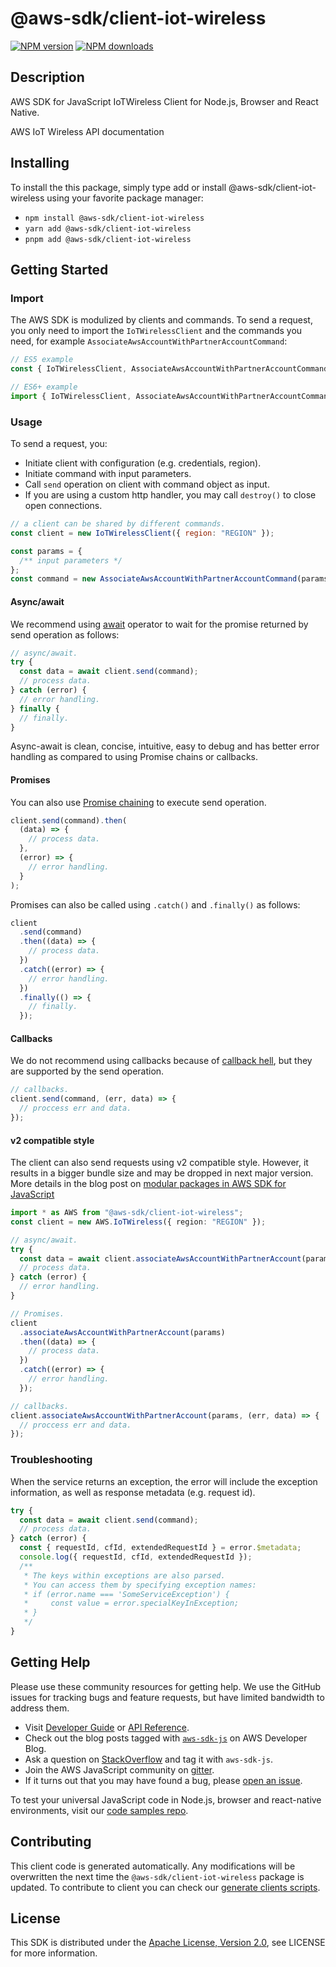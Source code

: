 # @aws-sdk/client-iot-wireless

[![NPM version](https://img.shields.io/npm/v/@aws-sdk/client-iot-wireless/latest.svg)](https://www.npmjs.com/package/@aws-sdk/client-iot-wireless)
[![NPM downloads](https://img.shields.io/npm/dm/@aws-sdk/client-iot-wireless.svg)](https://www.npmjs.com/package/@aws-sdk/client-iot-wireless)

## Description

AWS SDK for JavaScript IoTWireless Client for Node.js, Browser and React Native.

<p>AWS IoT Wireless API documentation</p>

## Installing

To install the this package, simply type add or install @aws-sdk/client-iot-wireless
using your favorite package manager:

- `npm install @aws-sdk/client-iot-wireless`
- `yarn add @aws-sdk/client-iot-wireless`
- `pnpm add @aws-sdk/client-iot-wireless`

## Getting Started

### Import

The AWS SDK is modulized by clients and commands.
To send a request, you only need to import the `IoTWirelessClient` and
the commands you need, for example `AssociateAwsAccountWithPartnerAccountCommand`:

```js
// ES5 example
const { IoTWirelessClient, AssociateAwsAccountWithPartnerAccountCommand } = require("@aws-sdk/client-iot-wireless");
```

```ts
// ES6+ example
import { IoTWirelessClient, AssociateAwsAccountWithPartnerAccountCommand } from "@aws-sdk/client-iot-wireless";
```

### Usage

To send a request, you:

- Initiate client with configuration (e.g. credentials, region).
- Initiate command with input parameters.
- Call `send` operation on client with command object as input.
- If you are using a custom http handler, you may call `destroy()` to close open connections.

```js
// a client can be shared by different commands.
const client = new IoTWirelessClient({ region: "REGION" });

const params = {
  /** input parameters */
};
const command = new AssociateAwsAccountWithPartnerAccountCommand(params);
```

#### Async/await

We recommend using [await](https://developer.mozilla.org/en-US/docs/Web/JavaScript/Reference/Operators/await)
operator to wait for the promise returned by send operation as follows:

```js
// async/await.
try {
  const data = await client.send(command);
  // process data.
} catch (error) {
  // error handling.
} finally {
  // finally.
}
```

Async-await is clean, concise, intuitive, easy to debug and has better error handling
as compared to using Promise chains or callbacks.

#### Promises

You can also use [Promise chaining](https://developer.mozilla.org/en-US/docs/Web/JavaScript/Guide/Using_promises#chaining)
to execute send operation.

```js
client.send(command).then(
  (data) => {
    // process data.
  },
  (error) => {
    // error handling.
  }
);
```

Promises can also be called using `.catch()` and `.finally()` as follows:

```js
client
  .send(command)
  .then((data) => {
    // process data.
  })
  .catch((error) => {
    // error handling.
  })
  .finally(() => {
    // finally.
  });
```

#### Callbacks

We do not recommend using callbacks because of [callback hell](http://callbackhell.com/),
but they are supported by the send operation.

```js
// callbacks.
client.send(command, (err, data) => {
  // proccess err and data.
});
```

#### v2 compatible style

The client can also send requests using v2 compatible style.
However, it results in a bigger bundle size and may be dropped in next major version. More details in the blog post
on [modular packages in AWS SDK for JavaScript](https://aws.amazon.com/blogs/developer/modular-packages-in-aws-sdk-for-javascript/)

```ts
import * as AWS from "@aws-sdk/client-iot-wireless";
const client = new AWS.IoTWireless({ region: "REGION" });

// async/await.
try {
  const data = await client.associateAwsAccountWithPartnerAccount(params);
  // process data.
} catch (error) {
  // error handling.
}

// Promises.
client
  .associateAwsAccountWithPartnerAccount(params)
  .then((data) => {
    // process data.
  })
  .catch((error) => {
    // error handling.
  });

// callbacks.
client.associateAwsAccountWithPartnerAccount(params, (err, data) => {
  // proccess err and data.
});
```

### Troubleshooting

When the service returns an exception, the error will include the exception information,
as well as response metadata (e.g. request id).

```js
try {
  const data = await client.send(command);
  // process data.
} catch (error) {
  const { requestId, cfId, extendedRequestId } = error.$metadata;
  console.log({ requestId, cfId, extendedRequestId });
  /**
   * The keys within exceptions are also parsed.
   * You can access them by specifying exception names:
   * if (error.name === 'SomeServiceException') {
   *     const value = error.specialKeyInException;
   * }
   */
}
```

## Getting Help

Please use these community resources for getting help.
We use the GitHub issues for tracking bugs and feature requests, but have limited bandwidth to address them.

- Visit [Developer Guide](https://docs.aws.amazon.com/sdk-for-javascript/v3/developer-guide/welcome.html)
  or [API Reference](https://docs.aws.amazon.com/AWSJavaScriptSDK/v3/latest/index.html).
- Check out the blog posts tagged with [`aws-sdk-js`](https://aws.amazon.com/blogs/developer/tag/aws-sdk-js/)
  on AWS Developer Blog.
- Ask a question on [StackOverflow](https://stackoverflow.com/questions/tagged/aws-sdk-js) and tag it with `aws-sdk-js`.
- Join the AWS JavaScript community on [gitter](https://gitter.im/aws/aws-sdk-js-v3).
- If it turns out that you may have found a bug, please [open an issue](https://github.com/aws/aws-sdk-js-v3/issues/new/choose).

To test your universal JavaScript code in Node.js, browser and react-native environments,
visit our [code samples repo](https://github.com/aws-samples/aws-sdk-js-tests).

## Contributing

This client code is generated automatically. Any modifications will be overwritten the next time the `@aws-sdk/client-iot-wireless` package is updated.
To contribute to client you can check our [generate clients scripts](https://github.com/aws/aws-sdk-js-v3/tree/main/scripts/generate-clients).

## License

This SDK is distributed under the
[Apache License, Version 2.0](http://www.apache.org/licenses/LICENSE-2.0),
see LICENSE for more information.
